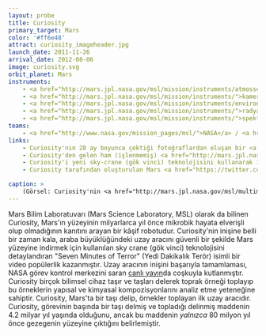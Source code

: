 ```yaml
---
layout: probe
title: Curiosity
primary_target: Mars
color: '#ff6e48'
attract: curiosity_imageheader.jpg
launch_date: 2011-11-26
arrival_date: 2012-08-06
image: curiosity.svg
orbit_planet: Mars
instruments:
    - <a href="http://mars.jpl.nasa.gov/msl/mission/instruments/atmossensors/medli/">atmosferik sensör</a>
    - <a href="http://mars.jpl.nasa.gov/msl/mission/instruments/">kameralar</a>
    - <a href="http://mars.jpl.nasa.gov/msl/mission/instruments/environsensors/rems/">çevresel sensör</a>
    - <a href="http://mars.jpl.nasa.gov/msl/mission/instruments/">radyasyon detektörleri</a>
    - <a href="http://mars.jpl.nasa.gov/msl/mission/instruments/">spektrometreler</a>
teams:
    - <a href="http://www.nasa.gov/mission_pages/msl/">NASA</a> / <a href="http://mars.jpl.nasa.gov/msl/">JPL</a>
links:
    - Curiosity'nin 28 ay boyunca çektiği fotoğraflardan oluşan bir <a href="http://www.nytimes.com/interactive/2014/12/09/science/space/curiosity-rover-28-months-on-mars.html">arşiv</a>
    - Curiosity'den gelen ham (işlenmemiş) <a href="http://mars.jpl.nasa.gov/msl/multimedia/raw/?s=#/">görüntüler</a>
    - Curiosity'i yeni sky-crane (gök vinci) teknolojisini kullanarak indirmenin zorluğunu anlatan "Seven Minutes of Terror" (Yedi Dakikalık Terör) <a href="https://www.youtube.com/watch?v=Ki_Af_o9Q9s">videosu</a>
    - Curiosity tarafından oluşturulan Mars <a href="https://twitter.com/MarsWxReport">hava raporları</a>

caption: >
    (Görsel: Curiosity'nin <a href="http://mars.jpl.nasa.gov/msl/multimedia/images/?ImageID=5773">Mars yüzeyine</a> göz atışı, NASA/JPL-Caltech/MSSS)
---
```

Mars Bilim Laboratuvarı (Mars Science Laboratory, MSL) olarak da bilinen Curiosity, Mars'ın yüzeyinin milyarlarca yıl önce mikrobik hayata elverişli olup olmadığının kanıtını arayan bir kâşif robotudur. Curiosity'nin inişine belli bir zaman kala, araba büyüklüğündeki uzay aracını güvenli bir şekilde Mars yüzeyine indirmek için kullanılan sky crane (gök vinci) teknolojisini detaylandıran "Seven Minutes of Terror" (Yedi Dakikalık Terör) isimli bir video popülerlik kazanmıştır. Uzay aracının inişini başarıyla tamamlaması, NASA görev kontrol merkezini saran <a href="https://www.youtube.com/watch?v=wnG-rFFpP8A">canlı yayın</a>da coşkuyla kutlanmıştır. Curiosity birçok bilimsel cihaz taşır ve taşları delerek toprak örneği toplayıp bu örneklerin yapısal ve kimyasal kompozisyonlarını analiz etme yeteneğine sahiptir. Curiosity, Mars'ta bir taşı delip, örnekler toplayan ilk uzay aracıdır. Curiosity, görevinin başında bir taşı delmiş ve topladığı delinmiş maddenin 4.2 milyar yıl yaşında olduğunu, ancak bu maddenin <i>yalnızca</i> 80 milyon yıl önce gezegenin yüzeyine çıktığını belirlemiştir.
